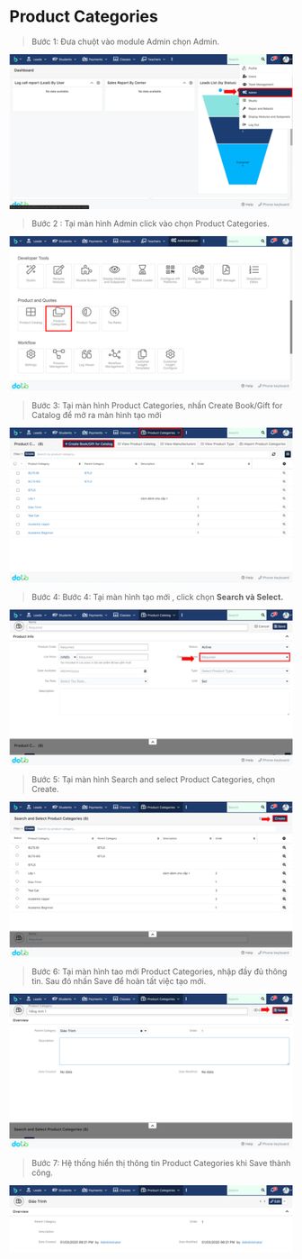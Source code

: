 # Product Categories

> Bước 1: Đưa chuột vào module Admin chọn Admin.

![](<../../.gitbook/assets/image (127).png>)

> Bước 2 : Tại màn hình Admin click vào chọn Product Categories.

![](<../../.gitbook/assets/image (122).png>)

> Bước 3: Tại màn hình Product Categories, nhấn Create Book/Gift for Catalog để mở ra màn hình tạo mới

![](<../../.gitbook/assets/image (123).png>)

> Bước 4: Bước 4: Tại màn hình tạo mới , click chọn **Search và Select.**

![](<../../.gitbook/assets/image (111).png>)

> Bước 5: Tại màn hình Search and select Product Categories, chọn Create.

![](<../../.gitbook/assets/image (121).png>)

> Bước 6: Tại màn hình tao mới Product Categories, nhập đầy đủ thông tin. Sau đó nhấn Save để hoàn tất việc tạo mới.

![](<../../.gitbook/assets/image (132).png>)

> Bước 7: Hệ thống hiển thị thông tin Product Categories khi Save thành công.

![](<../../.gitbook/assets/image (119).png>)
